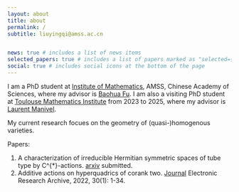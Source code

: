 ```yaml
---
layout: about
title: about
permalink: /
subtitle: liuyingqi@amss.ac.cn


news: true # includes a list of news items
selected_papers: true # includes a list of papers marked as "selected={true}"
social: true # includes social icons at the bottom of the page
---
```

I am a PhD student at	[Institute of Mathematics](http://www.math.ac.cn/), AMSS, Chinese Academy of Sciences, where my advisor is [Baohua Fu](http://www.math.ac.cn/people/fbh/). I am also a visiting PhD student at [Toulouse Mathematics Institute](https://www.math.univ-toulouse.fr/fr/) from 2023 to 2025, where my advisor is [Laurent Manivel](https://manivel.perso.math.cnrs.fr/).

My current research focues on the geometry of (quasi-)homogenous varieties. 

Papers:
1. A characterization of irreducible Hermitian symmetric spaces of tube type by C^{*}-actions. [arxiv](https://arxiv.org/abs/2302.04472) submitted.
2. Additive actions on hyperquadrics of corank two. [Journal](https://www.aimspress.com/article/doi/10.3934/era.2022001?viewType=HTML) Electronic Research Archive, 2022, 30(1): 1-34.




